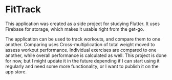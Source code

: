 # FitTrack

This application was created as a side project for studying Flutter.
It uses Firebase for storage, which makes it usable right from the get-go.

The application can be used to track workouts, and compare them to one another. Comparing uses Cross-multiplication of total weight moved to assess workout performance. Individual exercises are compared to one another, while overall performance is calculated as well. This project is done for now, but I might update it in the future depending if I can start using it regularly and need some more functionality, or I want to publish it on the app store.
